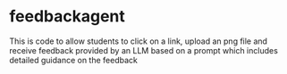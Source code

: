 # feedbackagent
This is code to allow students to click on a link, upload an png file and receive feedback provided by an LLM based on a prompt which includes detailed guidance on the feedback